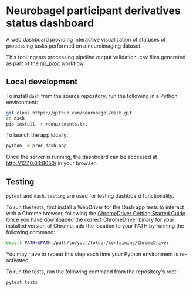# Neurobagel participant derivatives status dashboard

A web dashboard providing interactive visualization of statuses of processing tasks performed on a neuroimaging dataset.

This tool ingests processing pipeline output validation .csv files generated as part of the [mr_proc](https://github.com/neurodatascience/mr_proc) workflow.

## Local development
To install `dash` from the source repository, run the following in a Python environment:
```bash
git clone https://github.com/neurobagel/dash.git
cd dash
pip install -r requirements.txt
```

To launch the app locally:
```bash
python -m proc_dash.app
```
Once the server is running, the dashboard can be accessed at http://127.0.0.1:8050/ in your browser.

## Testing
`pytest` and `dash.testing` are used for testing dashboard functionality.

To run the tests, first install a WebDriver for the Dash app tests to interact with a Chrome browser, following the [ChromeDriver Getting Started Guide](https://chromedriver.chromium.org/getting-started). Once you have downloaded the correct ChromeDriver binary for your installed version of Chrome, add the location to your PATH by running the following command:
```bash
export PATH=$PATH:/path/to/your/folder/containing/ChromeDriver
```
You may have to repeat this step each time your Python environment is re-activated.

To run the tests, run the following command from the repository's root:
```bash
pytest tests
```
